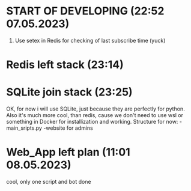 # START OF DEVELOPING (22:52 07.05.2023)
1. Use setex in Redis for checking of last subscribe time (yuck)
# Redis left stack (23:14)
# SQLite join stack (23:25) 
OK, for now i will use SQLite, just because they are perfectly for python.
Also it's much more cool, than redis, cause we don't need to use wsl or something in Docker for installization and working.
Structure for now:
-main_sripts.py
-website for admins
# Web_App left plan (11:01 08.05.2023)
cool, only one script and bot done